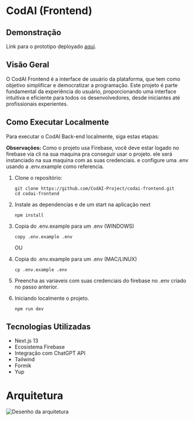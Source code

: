 # CodAI (Frontend)

## Demonstração
Link para o prototipo deployado [aqui](https://codai-hub-development.web.app/).

## Visão Geral
O CodAI Frontend é a interface de usuário da plataforma, que tem como objetivo simplificar e democratizar a programação. Este projeto é parte fundamental da experiência do usuário, proporcionando uma interface intuitiva e eficiente para todos os desenvolvedores, desde iniciantes até profissionais experientes.

## Como Executar Localmente
Para executar o CodAI Back-end localmente, siga estas etapas:

**Observações:** 
Como o projeto usa Firebase, você deve estar logado no firebase via cli na sua maquina pra conseguir usar o projeto. ele será instanciado na sua maquina com as suas credenciais. e configure uma .env usando a .env.example como referencia.
  
1. Clone o repositório:
   ```
   git clone https://github.com/CodAI-Project/codai-frontend.git
   cd codai-frontend
    ```
2. Instale as dependencias e de um start na aplicação next
    ```
    npm install

    ```
3. Copia do .env.example para um .env (WINDOWS)
    ```
   copy .env.example .env

    ```
    OU
3. Copia do .env.example para um .env (MAC/LINUX)
    ```
   cp .env.example .env

    ```
4. Preencha as variaveis com suas credenciais do firebase no .env criado no passo anterior.
   

5. Iniciando localmente o projeto.
   ```
   npm run dev
   ```
## Tecnologias Utilizadas
- Next.js 13
- Ecosistema Firebase
- Integração com ChatGPT API
- Tailwind
- Formik
- Yup

# Arquitetura
![Desenho da arquitetura](https://firebasestorage.googleapis.com/v0/b/codai-development.appspot.com/o/codai-arquitetura-CodAI.drawio.png?alt=media&token=8098019e-2bd0-4f2e-b604-ba9338a22e91)

